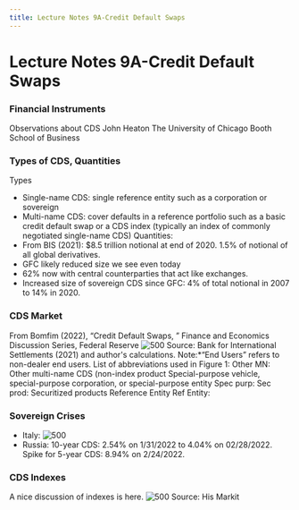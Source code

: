 ```yaml
---
title: Lecture Notes 9A-Credit Default Swaps
---
```


# Lecture Notes 9A-Credit Default Swaps
### Financial Instruments

Observations about CDS
John Heaton
The University of Chicago Booth School of Business

### Types of CDS,  Quantities

Types

- Single-name CDS: single reference entity such as a corporation or sovereign
- Multi-name CDS: cover defaults in a reference portfolio such as a basic credit default swap or a CDS index (typically an index of commonly negotiated single-name CDS)
Quantities:
- From BIS (2021): \$8.5 trillion notional at end of 2020. 1.5% of notional of all global derivatives.
- GFC likely reduced size we see even today
- $62\%$ now with central counterparties that act like exchanges.
- Increased size of sovereign CDS since GFC: 4% of total notional in 2007 to $14\%$ in 2020.

### CDS Market

From Bomfim (2022),  “Credit Default Swaps,  ” Finance and Economics Discussion Series,  Federal Reserve
 ![500](https://storage.simpletex.cn/view/fX4H4YQdPgL8omCG1AoX45Hu8zFliofn6)
Source: Bank for International Settlements (2021) and author's calculations. Note:*“End Users” refers to non-dealer end users. List of abbreviations used in Figure 1: Other MN: Other multi-name CDS (non-index product Special-purpose vehicle,  special-purpose corporation,  or special-purpose entity Spec purp: Sec prod: Securitized products Reference Entity Ref Entity:

### Sovereign Crises
- Italy:
 ![500](https://storage.simpletex.cn/view/faKvB1faeiEYngaoVyAbuvDMORfQgRpir)
- Russia: 10-year CDS: 2.54% on 1/31/2022 to $4.04\%$ on 02/28/2022. Spike for 5-year CDS: $8.94\%$ on 2/24/2022.

### CDS Indexes

A nice discussion of indexes is here.
 ![500](https://storage.simpletex.cn/view/f4pCSpyxblvmNuIQVPxuGx8KNA3gMiHGK)
Source: His Markit